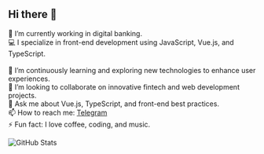 ## Hi there 👋  
🔭 I’m currently working in digital banking.<br/>
💻 I specialize in front-end development using JavaScript, Vue.js, and TypeScript.<br/>  
🌱 I’m continuously learning and exploring new technologies to enhance user experiences. <br/> 
👯 I’m looking to collaborate on innovative fintech and web development projects.<br/>
💬 Ask me about Vue.js, TypeScript, and front-end best practices.<br/>
📫 How to reach me: [Telegram](https://t.me/S1eymom)<br/>
⚡ Fun fact: I love coffee, coding, and music.<br/>

![GitHub Stats](https://github-readme-stats.vercel.app/api?username=sreymomsokny&show_icons=true&theme=radical)
